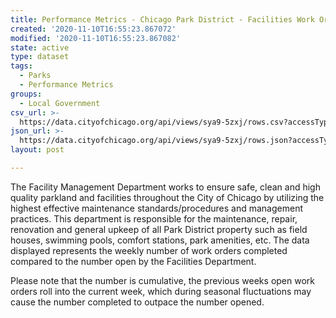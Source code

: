 ```yaml
---
title: Performance Metrics - Chicago Park District - Facilities Work Order Management
created: '2020-11-10T16:55:23.867072'
modified: '2020-11-10T16:55:23.867082'
state: active
type: dataset
tags:
  - Parks
  - Performance Metrics
groups:
  - Local Government
csv_url: >-
  https://data.cityofchicago.org/api/views/sya9-5zxj/rows.csv?accessType=DOWNLOAD
json_url: >-
  https://data.cityofchicago.org/api/views/sya9-5zxj/rows.json?accessType=DOWNLOAD
layout: post

---
```

The Facility Management Department works to ensure safe, clean and high quality parkland and facilities throughout the City of Chicago by utilizing the highest effective maintenance standards/procedures and management practices. This department is responsible for the maintenance, repair, renovation and general upkeep of all Park District property such as field houses, swimming pools, comfort stations, park amenities, etc. The data displayed represents the weekly number of work orders completed compared to the number open by the Facilities Department. 

Please note that the number is cumulative, the previous weeks open work orders roll into the current week, which during seasonal fluctuations may cause the number completed to outpace the number opened.
